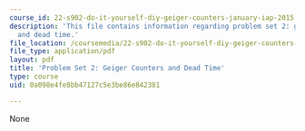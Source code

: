 ```yaml
---
course_id: 22-s902-do-it-yourself-diy-geiger-counters-january-iap-2015
description: 'This file contains information regarding problem set 2: geiger counters
  and dead time.'
file_location: /coursemedia/22-s902-do-it-yourself-diy-geiger-counters-january-iap-2015/0a098e4fe8bb47127c5e3be86e842381_MIT22_S902IAP15_pset02.pdf
file_type: application/pdf
layout: pdf
title: 'Problem Set 2: Geiger Counters and Dead Time'
type: course
uid: 0a098e4fe8bb47127c5e3be86e842381

---
```

None